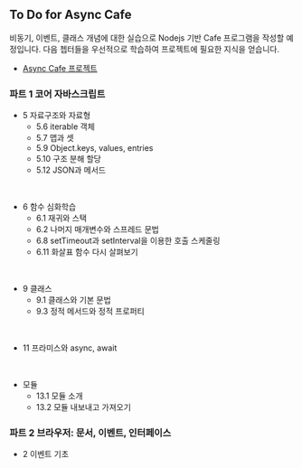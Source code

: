 ## To Do for Async Cafe


비동기, 이벤트, 클래스 개념에 대한 실습으로 Nodejs 기반 Cafe 프로그램을 작성할 예정입니다.
다음 쳅터들을 우선적으로 학습하여 프로젝트에 필요한 지식을 얻습니다.
- [Async Cafe 프로젝트](https://github.com/OnboardingForJunior/onboarding/tree/main/04.%EB%B9%84%EB%8F%99%EA%B8%B0%ED%94%84%EB%A1%9C%EA%B7%B8%EB%9E%98%EB%B0%8D)


### 파트 1 코어 자바스크립트

- 5 자료구조와 자료형
  - 5.6 iterable 객체
  - 5.7 맵과 셋
  - 5.9 Object.keys, values, entries
  - 5.10 구조 분해 할당
  - 5.12 JSON과 메서드

<br />

- 6 함수 심화학습
  - 6.1 재귀와 스택
  - 6.2 나머지 매개변수와 스프레드 문법
  - 6.8 setTimeout과 setInterval을 이용한 호출 스케줄링
  - 6.11 화살표 함수 다시 살펴보기

<br />

- 9 클래스
  - 9.1 클래스와 기본 문법
  - 9.3 정적 메서드와 정적 프로퍼티

<br />

- 11 프라미스와 async, await

<br />

- 모듈
  - 13.1 모듈 소개
  - 13.2 모듈 내보내고 가져오기


### 파트 2 브라우저: 문서, 이벤트, 인터페이스


- 2 이벤트 기초
